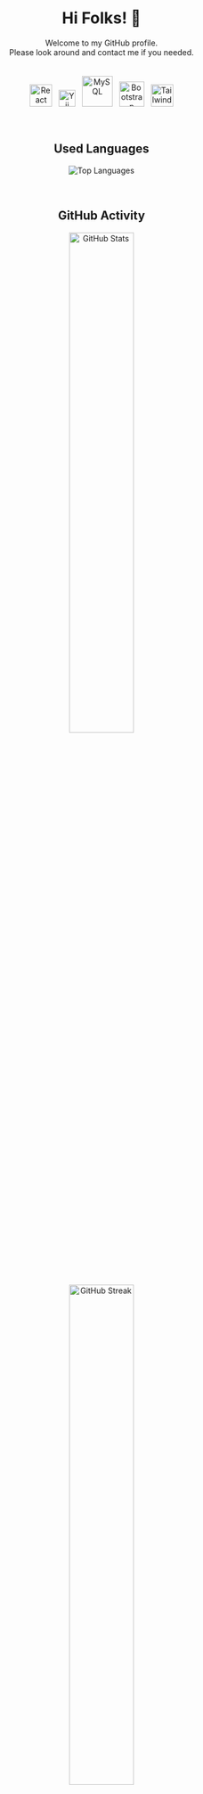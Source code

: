 <!-- Header
<p align="center">
  <img src="https://media3.giphy.com/media/v1.Y2lkPTc5MGI3NjExcjV1aGxvOXgya3prd2syM3E5azA3c213NDM0azA0cGpna3lobXM4biZlcD12MV9pbnRlcm5hbF9naWZfYnlfaWQmY3Q9Zw/CSOu7Wf6SFL1gxmV6k/giphy.gif" width="300" alt="Your Name">
</p>
-->

<h1 align="center">Hi Folks! 👋</h1>

<!-- Introduction -->
<p align="center">Welcome to my GitHub profile.
  <br>
  Please look around and contact me if you needed.

  <br>
  <br>
  <br>
  
  <img src="https://upload.wikimedia.org/wikipedia/commons/thumb/a/a7/React-icon.svg/1200px-React-icon.svg.png" alt="React" width="40">
  &nbsp;
  <img src="https://www.yiiframework.com/image/design/logo/yii3_sign.png" alt="Yii" width="30">
<!--   &nbsp;
  <img src="https://storage.googleapis.com/cms-storage-bucket/0dbfcc7a59cd1cf16282.png" alt="Flutter" width="28"> -->
  &nbsp;
  <img src="https://www.mysql.com/common/logos/logo-mysql-170x115.png" alt="MySQL" width="55">
  &nbsp;
  <img src="https://getbootstrap.com/docs/5.3/assets/brand/bootstrap-logo-shadow.png" alt="Bootstrap" width="45">
  &nbsp;
  <img src="https://www.sotatek.com/wp-content/uploads/2021/04/Tailwinds-CSS-1024x1024.png" alt="Tailwind CSS" width="40">
</p>

<br>

<!-- Skills -->
<h2 align="center">Used Languages</h2>
<p align="center">
  <img src="https://github-readme-stats-sigma-five.vercel.app/api/top-langs/?username=ryhmn&layout=compact&theme=radical" alt="Top Languages">
</p>

<br>

<!-- GitHub Stats -->
<h2 align="center">GitHub Activity</h2>
<p align="center">
  <img src="https://github-readme-stats-sigma-five.vercel.app/api?username=ryhmn&show_icons=true&theme=radical" alt="GitHub Stats" width="48%">

  <br>
  <br>
  
  <img src="https://github-readme-streak-stats.herokuapp.com/?user=ryhmn&theme=radical" alt="GitHub Streak" width="48%">
</p>

<!-- GitHub Contributions Graph
<h2 align="center">GitHub Contributions</h2>
<p align="center">
  <img src="https://activity-graph.herokuapp.com/graph?username=YourGitHubUsername&theme=react-dark" alt="GitHub Contributions" width="100%">
</p>
-->

<!-- Featured Projects
<h2 align="center">Featured Projects</h2>
<p align="center">
  <a href="https://github.com/YourGitHubUsername/Project1">Project 1</a>: Brief description of Project 1.<br>
  <a href="https://github.com/YourGitHubUsername/Project2">Project 2</a>: Brief description of Project 2.<br>
  <a href="https://github.com/YourGitHubUsername/Project3">Project 3</a>: Brief description of Project 3.
</p>
-->

<br>

<!-- Contact -->
<h2 align="center">Connect with Me</h2>
<p align="center">
  <a href="https://www.linkedin.com/in/dary-rahman/">
    <img src="https://img.shields.io/badge/@dary_rahman-blue?logo=linkedin" alt="LinkedIn">
  </a>
  <a href="https://www.instagram.com/dary_rahman/">
    <img src="https://img.shields.io/badge/@dary_rahman-red?logo=instagram&logoColor=white" alt="Instagram">
  </a>
</p>

<!-- Footer -->
<p align="center">
  <img src="https://komarev.com/ghpvc/?username=ryhmn" alt="Profile Views">
</p>

